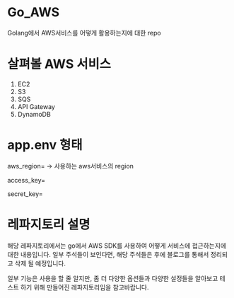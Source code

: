 # Go_AWS

Golang에서 AWS서비스를 어떻게 활용하는지에 대한 repo

# 살펴볼 AWS 서비스

1. EC2
2. S3
3. SQS
4. API Gateway
5. DynamoDB

# app.env 형태

aws_region= <value> -> 사용하는 aws서비스의 region

access_key= <value>

secret_key= <value>

# 레파지토리 설명

해당 레파지토리에서는 go에서 AWS SDK를 사용하여 어떻게 서비스에 접근하는지에 대한 내용입니다.
일부 주석들이 보인다면, 해당 주석들은 후에 블로그를 통해서 정리되고 삭제 될 예정입니다.

일부 기능은 사용을 할 줄 알지만, 좀 더 다양한 옵션들과 다양한 설정들을 알아보고 테스트 하기 위해 만들어진 레파지토리임을 참고바랍니다.
